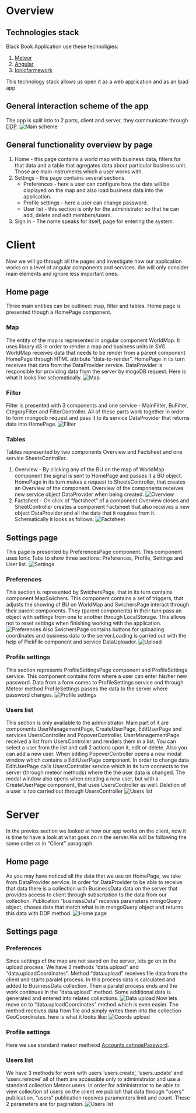# Overview
## Technologies stack
Black Book Application use these technoligies:
1. [Meteor](https://www.meteor.com/)
2. [Angular](https://angular.io/)
3. [Ionicfarmework](http://ionicframework.com/)

This technology stack allows us open it as a web application and as an Ipad app.
## General interaction scheme of the app
The app is split into to 2 parts, client and server, they communicate through [DDP](https://en.wikipedia.org/wiki/Distributed_Data_Protocol).
![Main scheme](img/1.jpg)
## General functionality overview by page
1. Home - this page contains a world map with business data, filters for that data and a table that agregates data about particular business unit. Those are main instruments which a user works with.
2. Settings - this page contains several sections.
   * Preferences - here a user can configure how the data will be displayed on the map and also load business data into the application.
   * Profile settings - here a user can change password.
   * User list - this section is only for the administrator so that he can add, delete and edit members/users.
3. Sign in - The name speaks for itself, page for entering the system.
# Client
Now we will go through all the pages and investigate how our application works on a level of angular components and services. We will only consider main elements and ignore less important ones. 
## Home page
Three main entities can be outlined: map, filter and tables.
Home page is presented though a HomePage component.
### Map
The entity of the map is represented in angular component WorldMap. It uses library d3 in order to render a map and business units in SVG. WorldMap receives data that needs to be render from a parent component HomePage through HTML attribute “data-to-render”. HomePage in its turn receives that data from the DataProvider service. 
DataProvider is responsible for providing data from the server by mogoDB request. Here is what it looks like schematically.
![Map](img/2.jpg)
### Filter
Filter is presented with 3 components and one service - MainFilter, BuFilter, CtegoryFilter and FilterController. All of these parts work together in order to form mongodb request and pass it to its service DataProvider that returns data into HomePage.
![Filter](img/3.jpg)
### Tables
Tables represented by two components Overview and Factsheet and one service SheetsController.
1. Overview - By clicking any of the BU on the map of WorldMap component the signal is sent to HomePage and passes it a BU object. HomePage in its turn makes a request to SheetsController, that creates an Overview of the component. Overview of the components receives new service object DataProvider when being created.
![Overview](img/4.jpg)
2. Factsheet - On click of “factsheet” of a component Overview closes and SheetController creates a component Factsheet that also receives a new object DataProvider and all the data that it requires from it. Schematically it looks as follows:
![Factsheet](img/5.jpg)
## Settings page
This page is presented by PreferencesPage component. This component uses Ionic Tabs to show three sections: Preferences, Profile, Settings and User list.
![Settings](img/6.jpg)
### Preferences
This section is represented by SwichersPage, that in its turn contains component MapSwichers. This component contains a set of triggers, that adjusts the showing of BU on WorldMap and SwichersPage interact through their parent components. They (parent components) in their turn pass an object with settings from one to another through LocalStorage. This allows not to reset settings when finishing working with the application.
![Preferences](img/7.jpg)
Also SwichersPage contains buttons for uploading coordinates and business data to the server.Loading is carried out with the help of PickFile component and service DataUploader.
![Upload](img/8.jpg)
### Profile settings
This section represents ProfileSettingsPage component and ProfileSettings service. This component contains form where a user can enter his/her new password. Data from a form comes to ProfileSettings service and through Meteor method ProfileSettings passes the data to the server where password changes.
![Profile settings](img/9.jpg)
### Users list
This section is only available to the administrator. Main part of it are components UserManagementPage, CreateUserPage, EditUserPage and services UsersController and PopoverController. UserManagementPage received a list from UsersController and renders them in a list. You can select a user from the list and call 2 actions upon it, edit or delete. Also you can add a new user. When editing PopoverController opens a new modal window which contains a EditUserPage component. In order to change data EditUserPage calls UsersController service which in its turn connects to the server (through meteor methods) where the the user data is changed. The modal window also opens when creating a new user, but with a CreateUserPage component, that uses UsersController as well. Deletion of a user is too carried out through UsersController
![Users list](img/10.jpg)
# Server
In the previos section we looked at how our app works on the client, now it is time to have a look at what goes on in the server.We will be following the same order as in “Client” paragraph.
## Home page
As you may have noticed all the data that we use on HomePage, we take from DataProvider service. In order for DataProvider to be able to receive that data there is a collection with BusinessData data on the server that provides access to client through subscription to the data from our collection. Publication “businessData” receives parameters mongoQuery object, choses data that match what is in mongoQuery object and returns this data with DDP method.
![Home page](img/11.jpg)
## Settings page
### Preferences
Since settings of the map are not saved on the server, lets go on to the upload process. We have 2 methods  “data.upload” and “data.uploadCoordinates”. Method “data.upload” receives file data from the client and starts paralel process. In this process data is calculated and added to BusinessData collection. Then a paralel process ends and the work continues in the  “data.upload” method. Some additional data is generated and entered into related collections.
![Data upload](img/12.jpg)
Now lets move on to “data.uploadCoordinates” method which is even easier. The method receives data from file and simply writes them into the collection GeoCoordinates. here is what it looks like:
![Coords upload](img/13.jpg)
### Profile settings
Here we use standard meteor metheod [Accounts.cahngePassword](https://docs.meteor.com/api/passwords.html#Accounts-changePassword).
### Users list
We have 3 methods for work with users ‘users.create’, ‘users.update’ and ‘users.remove’ all of them are accessible only to administrator and use a standard collection Meteor.users. In order for administrator to be able to view collection of users on the client we publish that data through “users” publication. “users” publication receives paramenters limit and count. These 2 parameters are for pagination.
![Users list](img/14.jpg)